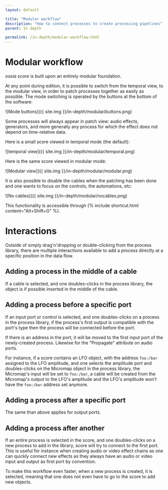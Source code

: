 ```yaml
---
layout: default

title: "Modular workflow"
description: "How to connect processes to create processing pipelines"
parent: In depth

permalink: /in-depth/modular-workflow.html
---
```


# Modular workflow

*ossia score* is built upon an entirely modular foundation.

At any point during edition, it is possible to switch from the temporal view, to the modular view,
in order to patch processes together as easily as possible.
The mode switching is operated by the buttons at the bottom of the software:

![Mode buttons]({{ site.img }}/in-depth/modular/buttons.png)

Some processes will always appear in patch view: audio effects, generators, and more generally
any process for which the effect does not depend on time-relative data.

Here is a small score viewed in temporal mode (the default):

![temporal view]({{ site.img }}/in-depth/modular/temporal.png)

Here is the same score viewed in modular mode:

![Modular view]({{ site.img }}/in-depth/modular/modular.png)

It is also possible to disable the cables when the patching has been done and one
wants to focus on the controls, the automations, etc:

![No cables]({{ site.img }}/in-depth/modular/nocables.png)

This functionality is accessible through {% include shortcut.html content="Alt+Shift+G" %}.

# Interactions

Outside of simply drag'n'dropping or double-clicking from the process library, there 
are multiple interactions available to add a process directly at a specific position in the data flow.

## Adding a process in the middle of a cable

If a cable is selected, and one doubles-clicks in the process library, the object is if possible inserted in the middle of the cable.

## Adding a process before a specific port

If an input port or control is selected, and one doubles-clicks on a process in the process library, if the process's first output is compatible with 
the port's type then the process will be connected before the port.

If there is an address in the port, it will be moved to the first input port of the newly-created process.
Likewise for the "Propagate" attribute on audio ports.

For instance, if a score contains an LFO object, with the address `foo:/bar` assigned to the LFO amplitude, and 
one selects the amplitude port and doubles-clicks on the Micromap object in the process library, the Micromap's input will be set to `foo:/bar`, a
cable will be created from the Micromap's output to the LFO's amplitude and the LFO's amplitude won't have the `foo:/bar` address set anymore.

## Adding a process after a specific port

The same than above applies for output ports.

## Adding a process after another

If an entire process is selected in the score, and one doubles-clicks on a new process to add in the library, score will try to connect to the first port.
This is useful for instance when creating audio or video effect chains as one can quickly connect new effects as they always have an audio or video input and output as first port by convention.

To make this workflow even faster, when a new process is created, it is selected, meaning that one does not even have to go to the score to add new objects.